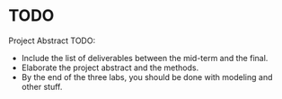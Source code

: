 # TODO

Project Abstract TODO:
* Include the list of deliverables between the mid-term and the final.
* Elaborate the project abstract and the methods.
* By the end of the three labs, you should be done with modeling and other stuff.
